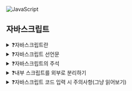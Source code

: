![JavaScript](https://img.shields.io/badge/javascript-%23323330.svg?style=for-the-badge&logo=javascript&logoColor=%23F7DF1E)

## 자바스크립트

<details>
<summary>❓자바스크립트란</summary>

>"정적인 웹 문서에 동작을 부여하는 프런트엔드(눈에 보이는 영역) 개발 언어"

</details>

<details>
<summary>❓자바스크립트 선언문</summary>

```javascript
// 자바스크립트 코드를 작성할 영역을 선언하는 것.
<script>
자바스크립트 코드
</script>
```

</details>

<details>
<summary>❓자바스크립트의 주석</summary>

```javascript
// 한 줄 주석

/*
  여러 줄 주석
*/
```

</details>

<details>
<summary>❓내부 스크립트를 외부로 분리하기</summary>

```javascript
<script src="JS 파일 경로"></script>
```

</details>

<details>
<summary>❓자바스크립트 코드 입력 시 주의사항(그냥 읽어보기)</summary>

>"대소문자 구분해서 작성하고, 코드는 줄마다 세미콜론을 쓰는 게 좋다, 문자형은 큰 따옴표와 작은따옴표 겹침 오류를 주의해야 하고, 코드 작성 시 중괄호 혹은 소괄호 짝이 맞아야 한다."

</details>
